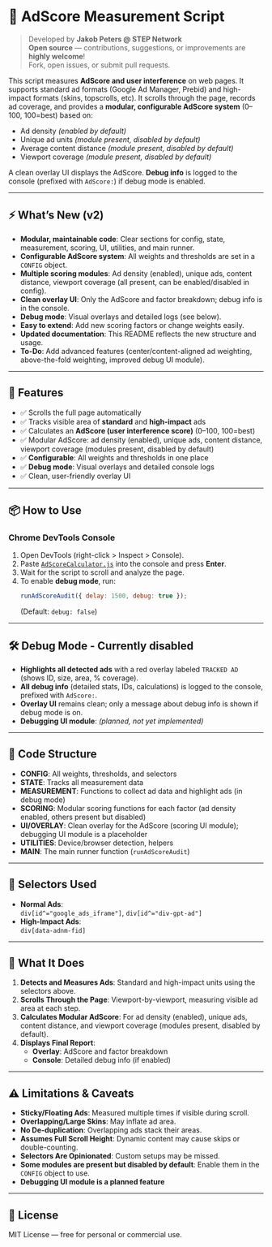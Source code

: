 # 🧪 AdScore Measurement Script

> Developed by **Jakob Peters @ STEP Network**  
> **Open source** — contributions, suggestions, or improvements are **highly welcome**!  
Fork, open issues, or submit pull requests.

This script measures **AdScore and user interference** on web pages. It supports standard ad formats (Google Ad Manager, Prebid) and high-impact formats (skins, topscrolls, etc). It scrolls through the page, records ad coverage, and provides a **modular, configurable AdScore system** (0–100, 100=best) based on:

- Ad density *(enabled by default)*
- Unique ad units *(module present, disabled by default)*
- Average content distance *(module present, disabled by default)*
- Viewport coverage *(module present, disabled by default)*

A clean overlay UI displays the AdScore. **Debug info** is logged to the console (prefixed with `AdScore:`) if debug mode is enabled.

---

## ⚡️ What’s New (v2)
- **Modular, maintainable code**: Clear sections for config, state, measurement, scoring, UI, utilities, and main runner.
- **Configurable AdScore system**: All weights and thresholds are set in a `CONFIG` object.
- **Multiple scoring modules**: Ad density (enabled), unique ads, content distance, viewport coverage (all present, can be enabled/disabled in config).
- **Clean overlay UI**: Only the AdScore and factor breakdown; debug info is in the console.
- **Debug mode**: Visual overlays and detailed logs (see below).
- **Easy to extend**: Add new scoring factors or change weights easily.
- **Updated documentation**: This README reflects the new structure and usage.
- **To-Do**: Add advanced features (center/content-aligned ad weighting, above-the-fold weighting, improved debug UI module).

---

## 🚀 Features
- ✅ Scrolls the full page automatically
- ✅ Tracks visible area of **standard** and **high-impact** ads
- ✅ Calculates an **AdScore (user interference score)** (0–100, 100=best)
- ✅ Modular AdScore: ad density (enabled), unique ads, content distance, viewport coverage (modules present, disabled by default)
- ✅ **Configurable**: All weights and thresholds in one place
- ✅ **Debug mode**: Visual overlays and detailed console logs
- ✅ Clean, user-friendly overlay UI

---

## 📦 How to Use

### Chrome DevTools Console
1. Open DevTools (right-click > Inspect > Console).
2. Paste [`AdScoreCalculator.js`](./AdScoreCalculator.js) into the console and press **Enter**.
3. Wait for the script to scroll and analyze the page.
4. To enable **debug mode**, run:
   ```javascript
   runAdScoreAudit({ delay: 1500, debug: true });
   ```
   (Default: `debug: false`)

---

## 🛠️ Debug Mode - Currently disabled
- **Highlights all detected ads** with a red overlay labeled `TRACKED AD` (shows ID, size, area, % coverage).
- **All debug info** (detailed stats, IDs, calculations) is logged to the console, prefixed with `AdScore:`.
- **Overlay UI** remains clean; only a message about debug info is shown if debug mode is on.
- **Debugging UI module**: *(planned, not yet implemented)*

---

## 🧩 Code Structure
- **CONFIG**: All weights, thresholds, and selectors
- **STATE**: Tracks all measurement data
- **MEASUREMENT**: Functions to collect ad data and highlight ads (in debug mode)
- **SCORING**: Modular scoring functions for each factor (ad density enabled, others present but disabled)
- **UI/OVERLAY**: Clean overlay for the AdScore (scoring UI module); debugging UI module is a placeholder
- **UTILITIES**: Device/browser detection, helpers
- **MAIN**: The main runner function (`runAdScoreAudit`)

---

## 📎 Selectors Used
- **Normal Ads**:  
  `div[id^="google_ads_iframe"]`, `div[id^="div-gpt-ad"]`
- **High-Impact Ads**:  
  `div[data-adnm-fid]`

---

## 📌 What It Does
1. **Detects and Measures Ads**: Standard and high-impact units using the selectors above.
2. **Scrolls Through the Page**: Viewport-by-viewport, measuring visible ad area at each step.
3. **Calculates Modular AdScore**: For ad density (enabled), unique ads, content distance, and viewport coverage (modules present, disabled by default).
4. **Displays Final Report**: 
   - **Overlay**: AdScore and factor breakdown
   - **Console**: Detailed debug info (if enabled)

---

## ⚠️ Limitations & Caveats
- **Sticky/Floating Ads**: Measured multiple times if visible during scroll.
- **Overlapping/Large Skins**: May inflate ad area.
- **No De-duplication**: Overlapping ads stack their areas.
- **Assumes Full Scroll Height**: Dynamic content may cause skips or double-counting.
- **Selectors Are Opinionated**: Custom setups may be missed.
- **Some modules are present but disabled by default**: Enable them in the `CONFIG` object to use.
- **Debugging UI module is a planned feature**

---

## 📖 License
MIT License — free for personal or commercial use.
